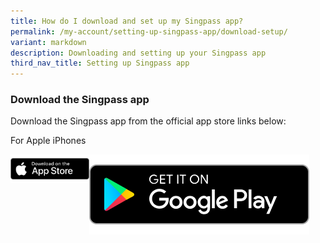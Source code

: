 ```yaml
---
title: How do I download and set up my Singpass app?
permalink: /my-account/setting-up-singpass-app/download-setup/
variant: markdown
description: Downloading and setting up your Singpass app
third_nav_title: Setting up Singpass app
---
```

<h3>Download the Singpass app</h3>

<p>Download the Singpass app from the official app store links below:</p>

<p>For Apple iPhones</p>
<img align="left" style="width: 25%;" height="auto" width="100%" alt="download on the apple app store" src="/images/Site assets/appStore_badge_Apple.png">

![get in on google play](/images/Site%20assets/appStore_badge_Google.png)


